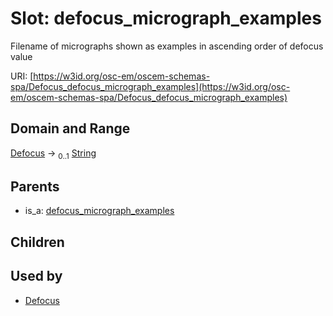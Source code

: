 
# Slot: defocus_micrograph_examples

Filename of micrographs shown as examples in ascending order of defocus value

URI: [https://w3id.org/osc-em/oscem-schemas-spa/Defocus_defocus_micrograph_examples](https://w3id.org/osc-em/oscem-schemas-spa/Defocus_defocus_micrograph_examples)


## Domain and Range

[Defocus](Defocus.md) &#8594;  <sub>0..1</sub> [String](types/String.md)

## Parents

 *  is_a: [defocus_micrograph_examples](defocus_micrograph_examples.md)

## Children


## Used by

 * [Defocus](Defocus.md)
